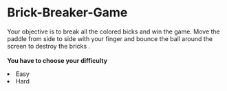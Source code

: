 # Brick-Breaker-Game
Your objective is to break all the colored bicks and win the game. 
Move the paddle from side to side with your finger and bounce the 
ball around the screen to destroy the bricks .<br>
<br><b>You have to choose your difficulty</b>
<li>Easy</li>
<li>Hard</li>
